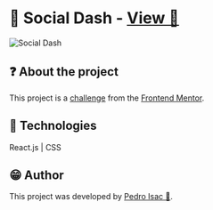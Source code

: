# 📱 Social Dash - [View 🔗](https://pedro-isacss.github.io/projects/frontend/social-dash/build/index.html)
![Social Dash](https://i.pinimg.com/564x/de/7f/b4/de7fb4c7a4cf7188ea9aefd962bb6160.jpg)

## ❓ About the project
This project is a [challenge](https://www.frontendmentor.io/challenges/social-media-dashboard-with-theme-switcher-6oY8ozp_H) from the [Frontend Mentor](https://www.frontendmentor.io/).

## 🧱 Technologies
React.js | CSS

## 😁 Author
This project was developed by [Pedro Isac 🔗](https://pedro-isacss.github.io/).
